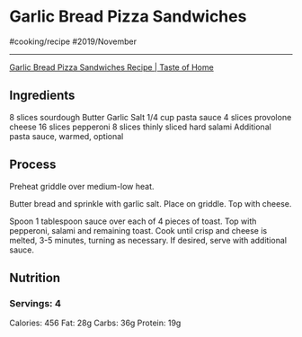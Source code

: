 # Garlic Bread Pizza Sandwiches
#cooking/recipe #2019/November 
- - - -
[Garlic Bread Pizza Sandwiches Recipe | Taste of Home](https://www.tasteofhome.com/recipes/garlic-bread-pizza-sandwiches/)

## Ingredients
8 slices sourdough
Butter
Garlic Salt
1/4 cup pasta sauce
4 slices provolone cheese
16 slices pepperoni
8 slices thinly sliced hard salami
Additional pasta sauce, warmed, optional

## Process
Preheat griddle over medium-low heat. 

Butter bread and sprinkle with garlic salt. Place on griddle. Top with cheese.

Spoon 1 tablespoon sauce over each of 4 pieces of toast. Top with pepperoni, salami and remaining toast. Cook until crisp and cheese is melted, 3-5 minutes, turning as necessary. If desired, serve with additional sauce.

## Nutrition
### Servings: 4
Calories: 456
Fat: 28g
Carbs: 36g
Protein: 19g